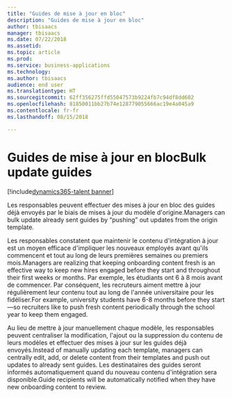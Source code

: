 ```yaml
---
title: "Guides de mise à jour en bloc"
description: "Guides de mise à jour en bloc"
author: tbisaacs
manager: tbisaacs
ms.date: 07/22/2018
ms.assetid: 
ms.topic: article
ms.prod: 
ms.service: business-applications
ms.technology: 
ms.author: tbisaacs
audience: end user
ms.translationtype: HT
ms.sourcegitcommit: 62ff356275ffd55047573b9224fb7c94df8dd602
ms.openlocfilehash: 81850011bb27b74e128779055666ac19e4a045a9
ms.contentlocale: fr-fr
ms.lasthandoff: 08/15/2018

---
```

#  <a name="bulk-update-guides"></a><span data-ttu-id="71300-103">Guides de mise à jour en bloc</span><span class="sxs-lookup"><span data-stu-id="71300-103">Bulk update guides</span></span>

[!include[dynamics365-talent banner](../../includes/dynamics365-talent.md)]





<span data-ttu-id="71300-104">Les responsables peuvent effectuer des mises à jour en bloc des guides déjà envoyés par le biais de mises à jour du modèle d'origine.</span><span class="sxs-lookup"><span data-stu-id="71300-104">Managers can bulk update already sent guides by “pushing” out updates from the origin template.</span></span>

<span data-ttu-id="71300-105">Les responsables constatent que maintenir le contenu d'intégration à jour est un moyen efficace d'impliquer les nouveaux employés avant qu'ils commencent et tout au long de leurs premières semaines ou premiers mois.</span><span class="sxs-lookup"><span data-stu-id="71300-105">Managers are realizing that keeping onboarding content fresh is an effective way to keep new hires engaged before they start and throughout their first weeks or months.</span></span> <span data-ttu-id="71300-106">Par exemple, les étudiants ont 6 à 8 mois avant de commencer. Par conséquent, les recruteurs aiment mettre à jour régulièrement leur contenu tout au long de l'année universitaire pour les fidéliser.</span><span class="sxs-lookup"><span data-stu-id="71300-106">For example, university students have 6-8 months before they start—so recruiters like to push fresh content periodically through the school year to keep them engaged.</span></span>

<span data-ttu-id="71300-107">Au lieu de mettre à jour manuellement chaque modèle, les responsables peuvent centraliser la modification, l'ajout ou la suppression du contenu de leurs modèles et effectuer des mises à jour sur les guides déjà envoyés.</span><span class="sxs-lookup"><span data-stu-id="71300-107">Instead of manually updating each template, managers can centrally edit, add, or delete content from their templates and push out updates to already sent guides.</span></span> <span data-ttu-id="71300-108">Les destinataires des guides seront informés automatiquement quand du nouveau contenu d'intégration sera disponible.</span><span class="sxs-lookup"><span data-stu-id="71300-108">Guide recipients will be automatically notified when they have new onboarding content to review.</span></span> 

<!--
## Who uses this feature
All customers
## License required
Talent license 
## Development status
In development
## Target timeframe
* Public Preview: July
-->

